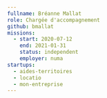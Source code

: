 ```yaml
---
fullname: Bréanne Mallat
role: Chargée d'accompagnement
github: bmallat
missions:
  - start: 2020-07-12
    end: 2021-01-31
    status: independent
    employer: numa
startups:
  - aides-territoires
  - locatio
  - mon-entreprise
---
```

